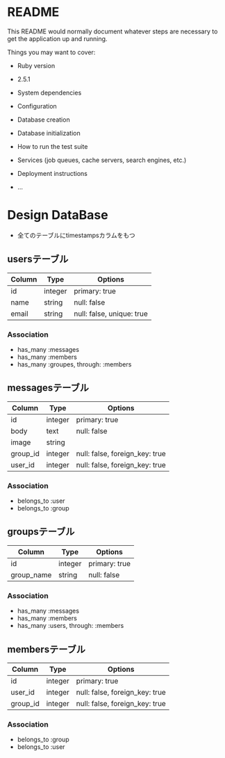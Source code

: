# README

This README would normally document whatever steps are necessary to get the
application up and running.

Things you may want to cover:

* Ruby version
* 2.5.1

* System dependencies

* Configuration

* Database creation

* Database initialization

* How to run the test suite

* Services (job queues, cache servers, search engines, etc.)

* Deployment instructions

* ...

# Design DataBase

- 全てのテーブルにtimestampsカラムをもつ

## usersテーブル

|Column|Type|Options|
|------|----|-------|
|id|integer|primary: true|
|name|string|null: false|
|email|string|null: false, unique: true|

### Association
- has_many :messages
- has_many :members
- has_many :groupes, through: :members

## messagesテーブル

|Column|Type|Options|
|------|----|-------|
|id|integer|primary: true|
|body|text|null: false|
|image|string||
|group_id|integer|null: false, foreign_key: true|
|user_id|integer|null: false, foreign_key: true|

### Association
- belongs_to :user
- belongs_to :group

## groupsテーブル

|Column|Type|Options|
|------|----|-------|
|id|integer|primary: true|
|group_name|string|null: false|

### Association
- has_many :messages
- has_many :members
- has_many :users, through: :members

## membersテーブル

|Column|Type|Options|
|------|----|-------|
|id|integer|primary: true|
|user_id|integer|null: false, foreign_key: true|
|group_id|integer|null: false, foreign_key: true|

### Association
- belongs_to :group
- belongs_to :user